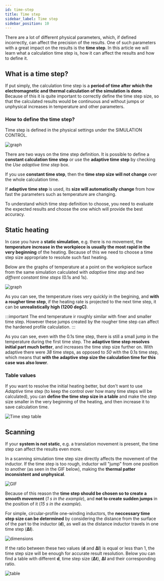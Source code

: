```yaml
---
id: time-step
title: Time step
sidebar_label: Time step
sidebar_position: 10
---
```


There are a lot of different physical parameters, which, if defined incorrectly, can affect the precision of the results. One of such parameters with a great impact on the results is the **time step**. In this article we will learn what a calculation time step is, how it can affect the results and how to define it.

## What is a time step?

If put simply, the calculation time step is a **period of time after which the electromagnetic and thermal calculation of the simulation is done**. Because of this it is quite important to correctly define the time step size, so that the calculated results would be continuous and without jumps or unphysical increases in temperature and other parameters.

### How to define the time step?

Time step is defined in the physical settings under the SIMULATION CONTROL.

<p align="center">

![graph](assets/time-step/1.png)

</p>

There are two ways on the time step definition. It is possible to define a **constant calculation time step** or use the **adaptive time step** by checking the *Use adaptive time step* box.

If you use **constant time step**, then the **time step size will not change** over the whole calculation time.

If **adaptive time step** is used, its **size will automatically change** from how fast the parameters such as temperature are changing.

To understand which time step definition to choose, you need to evaluate the expected results and choose the one which will provide the best accuracy.

## Static heating

In case you have a **static simulation**, e.g. there is no movement, the **temperature increase in the workpiece is usually the most rapid in the very beginning** of the heating. Because of this we need to choose a time step size appropriate to resolute such fast heating.

Below are the graphs of temperature at a point on the workpiece surface from the same simulation calculated with *adaptive time step* and *two diffrent constant time steps* (0.1s and 1s).

<p align="center">

![graph](assets/time-step/Max_temp.png)

</p>

As you can see, the temperature rises very quickly in the begining, and **with a rougher time step**, if the heating rate is projected to the next time step, it can be **unrealistically high (1200 degC)**.

:::important
The end temperature ir roughly similar with finer and smaller time step. However these jumps created by the rougher time step can affect the hardened profile calculation.
:::

As you can see, even with the 0.1s time step, there is still a small jump in the temperature during the first time step. The **adaptive time step resolves initial part much better**, and increases the time step size further on. With adaptive there were *38* time steps, as opposed to *50* with the 0.1s time step, which means that **with the adaptive step size the calculation time for this case was also lower**.

### Table values

If you want to resolve the initial heating better, but don't want to use *Adaptive* time step (to keep the control over how many time steps will be calculated), you can **define the time step size in a table** and make the step size smaller in the very beginning of the heating, and then increase it to save calculation time.

<p align="center">

![Time step table](assets/time-step/2.png)

</p>

## Scanning

If your **system is not static**, e.g. a translation movement is present, the time step can affect the results even more.

In a scanning simulation time step size directly affects the movement of the inductor. If the time step is too rough, inductor will "jump" from one position to another (as seen in the GIF below), making the **thermal patter inconsistent and unphysical**.


![GIF](assets/time-step/comb123.gif)


Because of this reason the **time step should be chosen so to create a smooth movement** (*1 s in the example*), and **not to create sudden jumps** in the position of it (*15 s in the example*).

For simple, circular-profile one-winding inductors, the **neccessary time step size can be determined** by considering the distance from the surface of the part to the inductor (**d**), as well as the distance inductor travels in one time step (**Δl**).

<p align="center">

![dimensions](assets/time-step/Scanning_dimensions.png)

</p>

If the ratio between these two values (**d** and **Δl**) is equal or less than 1, the time step size will be enough for accurate result resolution. Below you can find a table with different **d**, time step size (**Δt**), **Δl** and their corresponding ratio.

<p align="center">

![table](assets/time-step/table.png)

</p>
